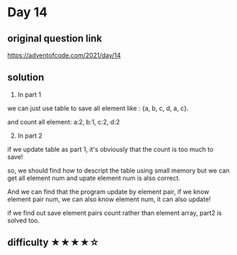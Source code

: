 # Day 14

## original question link

<https://adventofcode.com/2021/day/14>

## solution

1. In part 1

 we can just use table to save all element like :
{a, b, c, d, a, c}.

 and count all element: a:2, b:1, c:2, d:2

2. In part 2

if we update table as part 1, it's obviously that the count is too much to save!

so, we should find how to descript the table using small memory but we can get all element num and upate element num is also correct.

And we can find that the program update by element pair, if we know element pair num, we can also know element num, it can also update!

if we find out save element pairs count rather than element array, part2 is solved too.

## difficulty  ★★★★☆
